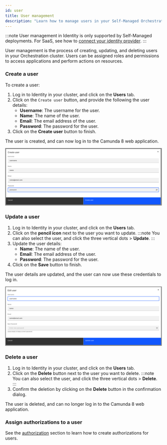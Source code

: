 ```yaml
---
id: user
title: User management
description: "Learn how to manage users in your Self-Managed Orchestration cluster."
---
```


:::note
User management in Identity is only supported by Self-Managed deployments. For SaaS, see how to [connect your identity provider](http://localhost:3000/docs/next/components/console/manage-organization/external-sso/).
:::

User management is the process of creating, updating, and deleting users in your Orchestration cluster. Users can be assigned roles and permissions to access applications and perform actions on resources.

### Create a user

To create a user:

1. Log in to Identity in your cluster, and click on the **Users** tab.
2. Click on the `Create user` button, and provide the following the user details:
   - **Username**: The username for the user.
   - **Name**: The name of the user.
   - **Email**: The email address of the user.
   - **Password**: The password for the user.
3. Click on the **Create user** button to finish.

The user is created, and can now log in to the Camunda 8 web application.

![identity-create-user-tab](./img/create-user-tab.png)

### Update a user

1. Log in to Identity in your cluster, and click on the **Users** tab.
2. Click on the **pencil icon** next to the user you want to update.
   :::note
   You can also select the user, and click the three vertical dots > **Update**.
   :::
3. Update the user details:
   - **Name**: The name of the user.
   - **Email**: The email address of the user.
   - **Password**: The password for the user.
4. Click on the **Save** button to finish.

The user details are updated, and the user can now use these credentials to log in.

![identity-update-user-tab](./img/update-user-tab.png)

### Delete a user

1. Log in to Identity in your cluster, and click on the **Users** tab.
2. Click on the **Delete** button next to the user you want to delete.
   :::note
   You can also select the user, and click the three vertical dots > **Delete**.
   :::
3. Confirm the deletion by clicking on the **Delete** button in the confirmation dialog.

The user is deleted, and can no longer log in to the Camunda 8 web application.

### Assign authorizations to a user

See the [authorization](./authorization.md) section to learn how to create authorizations for users.

